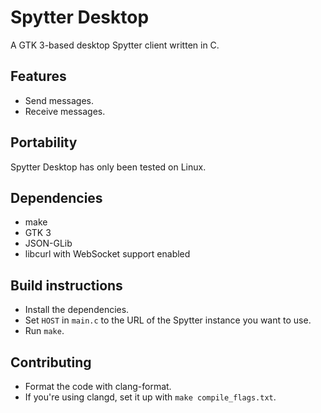 # Spytter Desktop

A GTK 3-based desktop Spytter client written in C.

## Features

- Send messages.
- Receive messages.

## Portability

Spytter Desktop has only been tested on Linux.

## Dependencies

- make
- GTK 3
- JSON-GLib
- libcurl with WebSocket support enabled

## Build instructions

- Install the dependencies.
- Set `HOST` in `main.c` to the URL of the Spytter instance you want to use.
- Run `make`.

## Contributing

- Format the code with clang-format.
- If you're using clangd, set it up with `make compile_flags.txt`.
